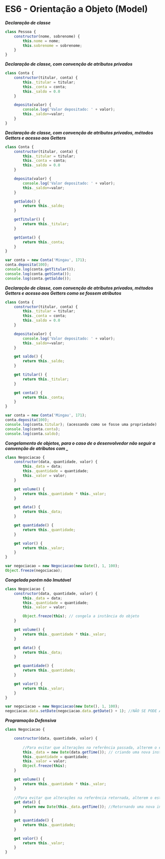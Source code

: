 # ES6 - Orientação a Objeto (Model)

***Declaração de classe***
```javascript
class Pessoa {
    constructor(nome, sobrenome) {
        this.nome = nome;
        this.sobrenome = sobrenome;
    }
}
```

***Declaração de classe, com convenção de atributos privados***
```javascript
class Conta {
    constructor(titular, conta) {
        this._titular = titular;
        this._conta = conta;
        this._saldo = 0.0
    }

    deposita(valor) {
        console.log('Valor depositado: ' + valor);
        this._saldo+=valor; 
    }
}
```

***Declaração de classe, com convenção de atributos privados, métodos Getters e acesso aos Getters***
```javascript
class Conta {
    constructor(titular, conta) {
        this._titular = titular;
        this._conta = conta;
        this._saldo = 0.0
    }

    deposita(valor) {
        console.log('Valor depositado: ' + valor);
        this._saldo+=valor; 
    }

    getSaldo() {
        return this._saldo;
    }

    getTitular() {
        return this._titular;
    }

    getConta() {
        return this._conta;
    }
}

var conta = new Conta('Mingau', 171);
conta.deposita(100);
console.log(conta.getTitular());
console.log(conta.getConta());
console.log(conta.getSaldo());
```

***Declaração de classe, com convenção de atributos privados, métodos Getters e acesso aos Getters como se fossem atributos***
```javascript
class Conta {
    constructor(titular, conta) {
        this._titular = titular;
        this._conta = conta;
        this._saldo = 0.0
    }

    deposita(valor) {
        console.log('Valor depositado: ' + valor);
        this._saldo+=valor; 
    }

    get saldo() {
        return this._saldo;
    }

    get titular() {
        return this._titular;
    }

    get conta() {
        return this._conta;
    }
}

var conta = new Conta('Mingau', 171);
conta.deposita(100);
console.log(conta.titular); (acessando como se fosse uma propriedade)
console.log(conta.conta);
console.log(conta.saldo);
```

***Congelamento de objetos, para o caso de o desenvolvedor não seguir a convenção de atributos com _***
```javascript
class Negociacao {
    constructor(data, quantidade, valor) {
        this._data = data;
        this._quantidade = quantidade;
        this._valor = valor;
    }

    get volume() {
        return this._quantidade * this._valor;
    }

    get data() {
        return this._data;
    }

    get quantidade() {
        return this._quantidade;
    }

    get valor() {
        return this._valor;
    }
}

var negociacao = new Negociacao(new Date(), 1, 100);
Object.freeze(negociacao);
```

***Congelada porém não Imutável***
```javascript
class Negociacao {
    constructor(data, quantidade, valor) {
        this._data = data;
        this._quantidade = quantidade;
        this._valor = valor;

        Object.freeze(this); // congela a instância do objeto
    }

    get volume() {
        return this._quantidade * this._valor;
    }

    get data() {
        return this._data;
    }

    get quantidade() {
        return this._quantidade;
    }

    get valor() {
        return this._valor;
    }
}

var negociacao = new Negociacao(new Date(), 1, 100);
negociacao.data.setDate(negociacao.data.getDate() + 1); //NÃO SE PODE ATRIBUIR NOVOS VALORES, PORÉM É POSSÍVEL CHAMAR MÉTODOS 
```
***Programação Defensiva***
```javascript
class Negociacao {

    constructor(data, quantidade, valor) {
        
        //Para evitar que alterações na referência passada, alterem o estado de nossa classe, criamos uma nova instância 
        this._data = new Date(data.getTime()); // criando uma nova instância a partir do tempo de uma data 
        this._quantidade = quantidade;
        this._valor = valor;
        Object.freeze(this);
    }

    get volume() {
        return this._quantidade * this._valor;
    }
    
    //Para evitar que alterações na referência retornada, alterem o estado de nossa classe, criamos uma nova instância 
    get data() {
        return new Date(this._data.getTime()); //Retornando uma nova instância
    }

    get quantidade() {
        return this._quantidade;
    }

    get valor() {
        return this._valor;
    }
}
```

